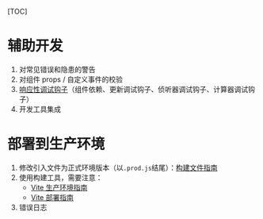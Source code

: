 [TOC]

# 辅助开发
1. 对常见错误和隐患的警告
2. 对组件 props / 自定义事件的校验
3. [响应性调试钩子](https://cn.vuejs.org/guide/extras/reactivity-in-depth.html#reactivity-debugging)（组件依赖、更新调试钩子、侦听器调试钩子、计算器调试钩子）
4. 开发工具集成

# 部署到生产环境
1. 修改引入文件为正式环境版本（以`.prod.js`结尾）：[构建文件指南](https://github.com/vuejs/core/tree/main/packages/vue#which-dist-file-to-use)
2. 使用构建工具，需要注意：
	-   [Vite 生产环境指南](https://cn.vitejs.dev/guide/build.html)
	-   [Vite 部署指南](https://cn.vitejs.dev/guide/static-deploy.html)
3. 错误日志